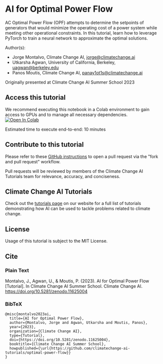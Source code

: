 # AI for Optimal Power Flow
AC Optimal Power Flow (OPF) attempts to determine the setpoints of generators that would minimize the operating cost of a power system while meeting other operational constraints. In this tutorial, learn how to leverage PyTorch to train a neural network to approximate the optimal solutions.

Author(s):
* Jorge Montalvo, Climate Change AI, jorge@climatechange.ai
* Utkarsha Agwan, University of California, Berkeley, uagwan@berkeley.edu
* Panos Moutis, Climate Change AI, panay1ot1s@climatechange.ai

Originally presented at Climate Change AI Summer School 2023

## Access this tutorial

We recommend executing this notebook in a Colab environment to gain access to GPUs and to manage all necessary dependencies. <a target="_blank" href="https://colab.research.google.com/github/climatechange-ai-tutorials/optimal-power-flow/blob/main/AI_for_Optimal_Power_Flow.ipynb">
  <img src="https://colab.research.google.com/assets/colab-badge.svg" alt="Open In Colab"/>
</a>

Estimated time to execute end-to-end: 10 minutes 

## Contribute to this tutorial

Please refer to these [GitHub instructions](https://docs.github.com/en/get-started/exploring-projects-on-github/contributing-to-a-project#about-forking) to open a pull request via the "fork and pull request" workflow. 

Pull requests will be reviewed by members of the Climate Change AI Tutorials team for relevance, accuracy, and conciseness.

## Climate Change AI Tutorials
Check out the [tutorials page](https://www.climatechange.ai/tutorials?) on our website for a full list of tutorials demonstrating how AI can be used to tackle problems related to climate change.

## License
Usage of this tutorial is subject to the MIT License.

## Cite

### Plain Text
Montalvo, J., Agwan, U., & Moutis, P. (2023). AI for Optimal Power Flow [Tutorial]. In Climate Change AI Summer School. Climate Change AI. https://doi.org/10.5281/zenodo.11625004

### BibTeX

```
@misc{montalvo2023ai,
  title={AI for Optimal Power Flow},
  author={Montalvo, Jorge and Agwan, Utkarsha and Moutis, Panos},
  year={2023},
  organization={Climate Change AI},
  type={Tutorial},
  doi={https://doi.org/10.5281/zenodo.11625004},
  booktitle={Climate Change AI Summer School},
  howpublished={\url{https://github.com/climatechange-ai-tutorials/optimal-power-flow}}
}
```
